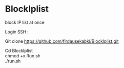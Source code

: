 # BlockIplist
block IP list at once

Login SSH :

Git clone https://github.com/firdausekabkl/BlockIplist.git

Cd BlockIplist<br>
chmod +x Run.sh<br>
./run.sh<br>
